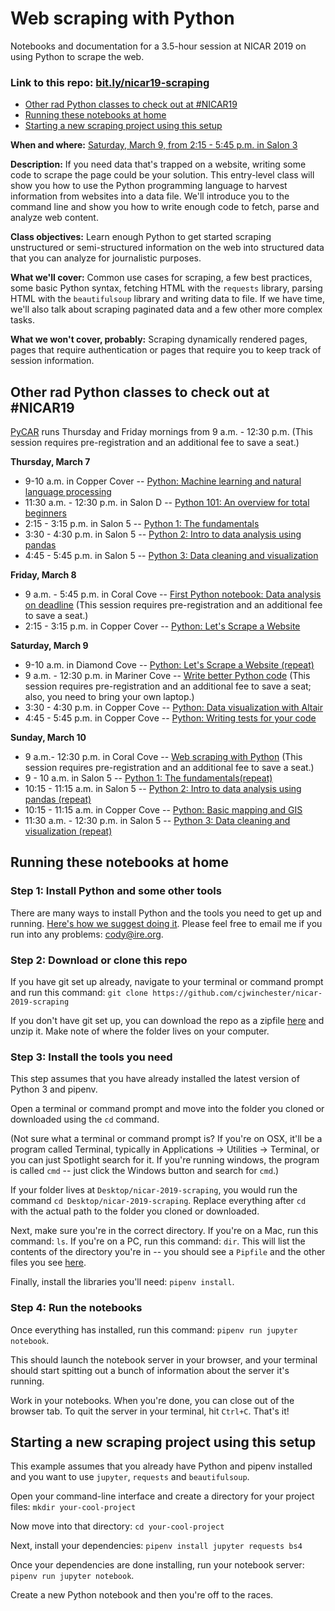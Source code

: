 # Web scraping with Python

Notebooks and documentation for a 3.5-hour session at NICAR 2019 on using Python to scrape the web.

### Link to this repo: [bit.ly/nicar19-scraping](http://bit.ly/nicar19-scraping)

- [Other rad Python classes to check out at #NICAR19](#other-rad-python-classes-to-check-out-at-nicar19)
- [Running these notebooks at home](#running-these-notebooks-at-home)
- [Starting a new scraping project using this setup](#starting-a-new-scraping-project-using-this-setup)


**When and where:** [Saturday, March 9, from 2:15 - 5:45 p.m. in Salon 3](https://www.ire.org/events-and-training/event/3433/4395/)

**Description:** If you need data that's trapped on a website, writing some code to scrape the page could be your solution. This entry-level class will show you how to use the Python programming language to harvest information from websites into a data file. We'll introduce you to the command line and show you how to write enough code to fetch, parse and analyze web content.

**Class objectives:** Learn enough Python to get started scraping unstructured or semi-structured information on the web into structured data that you can analyze for journalistic purposes.

**What we'll cover:** Common use cases for scraping, a few best practices, some basic Python syntax, fetching HTML with the `requests` library, parsing HTML with the `beautifulsoup` library and writing data to file. If we have time, we'll also talk about scraping paginated data and a few other more complex tasks.

**What we won't cover, probably:** Scraping dynamically rendered pages, pages that require authentication or pages that require you to keep track of session information.

## Other rad Python classes to check out at #NICAR19

[PyCAR](https://www.ire.org/events-and-training/event/3433/4086/) runs Thursday and Friday mornings from 9 a.m. - 12:30 p.m. (This session requires pre-registration and an additional fee to save a seat.)

**Thursday, March 7**
- 9-10 a.m. in Copper Cover -- [Python: Machine learning and natural language processing](https://www.ire.org/events-and-training/event/3433/4221/)
- 11:30 a.m. - 12:30 p.m. in Salon D -- [Python 101: An overview for total beginners](https://www.ire.org/events-and-training/event/3433/4192/)
- 2:15 - 3:15 p.m. in Salon 5 -- [Python 1: The fundamentals](https://www.ire.org/events-and-training/event/3433/4239/)
- 3:30 - 4:30 p.m. in Salon 5 -- [Python 2: Intro to data analysis using pandas](https://www.ire.org/events-and-training/event/3433/4240/)
- 4:45 - 5:45 p.m. in Salon 5 -- [Python 3: Data cleaning and visualization](https://www.ire.org/events-and-training/event/3433/4241/)

**Friday, March 8**
- 9 a.m. - 5:45 p.m. in Coral Cove -- [First Python notebook: Data analysis on deadline](https://www.ire.org/events-and-training/event/3433/4094/) (This session requires pre-registration and an additional fee to save a seat.)
- 2:15 - 3:15 p.m. in Copper Cover -- [Python: Let's Scrape a Website](https://www.ire.org/events-and-training/event/3433/4246/)

**Saturday, March 9**
- 9-10 a.m. in Diamond Cove -- [Python: Let's Scrape a Website (repeat)](https://www.ire.org/events-and-training/event/3433/4287/)
- 9 a.m. - 12:30 p.m. in Mariner Cove -- [Write better Python code](https://www.ire.org/events-and-training/event/3433/4087/) (This session requires pre-registration and an additional fee to save a seat; also, you need to bring your own laptop.)
- 3:30 - 4:30 p.m. in Copper Cove -- [Python: Data visualization with Altair](https://www.ire.org/events-and-training/event/3433/4204/)
- 4:45 - 5:45 p.m. in Copper Cove -- [Python: Writing tests for your code](https://www.ire.org/events-and-training/event/3433/4234/)

**Sunday, March 10**
- 9 a.m.- 12:30 p.m. in Coral Cove -- [Web scraping with Python](https://www.ire.org/events-and-training/event/3433/4093/) (This session requires pre-registration and an additional fee to save a seat.)
- 9 - 10 a.m. in Salon 5 -- [Python 1: The fundamentals(repeat)](https://www.ire.org/events-and-training/event/3433/4284/)
- 10:15 - 11:15 a.m. in Salon 5 -- [Python 2: Intro to data analysis using pandas (repeat)](https://www.ire.org/events-and-training/event/3433/4285/)
- 10:15 - 11:15 a.m. in Copper Cove -- [Python: Basic mapping and GIS](https://www.ire.org/events-and-training/event/3433/4248/)
- 11:30 a.m. - 12:30 p.m. in Salon 5 -- [Python 3: Data cleaning and visualization (repeat)](https://www.ire.org/events-and-training/event/3433/4286/)

## Running these notebooks at home

### Step 1: Install Python and some other tools

There are many ways to install Python and the tools you need to get up and running. [Here's how we suggest doing it](https://docs.google.com/document/d/1cYmpfZEZ8r-09Q6Go917cKVcQk_d0P61gm0q8DAdIdg/edit?usp=sharing). Please feel free to email me if you run into any problems: [cody@ire.org](mailto:cody@ire.org).

### Step 2: Download or clone this repo

If you have git set up already, navigate to your terminal or command prompt and run this command: `git clone https://github.com/cjwinchester/nicar-2019-scraping`

If you don't have git set up, you can download the repo as a zipfile [here](https://github.com/cjwinchester/nicar-2019-scraping/archive/master.zip) and unzip it. Make note of where the folder lives on your computer.

### Step 3: Install the tools you need

This step assumes that you have already installed the latest version of Python 3 and pipenv.

Open a terminal or command prompt and move into the folder you cloned or downloaded using the `cd` command.

(Not sure what a terminal or command prompt is? If you're on OSX, it'll be a program called Terminal, typically in Applications → Utilities → Terminal, or you can just Spotlight search for it. If you're running windows, the program is called `cmd` -- just click the Windows button and search for `cmd`.)

If your folder lives at `Desktop/nicar-2019-scraping`, you would run the command `cd Desktop/nicar-2019-scraping`. Replace everything after `cd ` with the actual path to the folder you cloned or downloaded.

Next, make sure you're in the correct directory. If you're on a Mac, run this command: `ls`. If you're on a PC, run this command: `dir`. This will list the contents of the directory you're in -- you should see a `Pipfile` and the other files you see [here](https://github.com/cjwinchester/nicar-2019-scraping).

Finally, install the libraries you'll need: `pipenv install`.

### Step 4: Run the notebooks

Once everything has installed, run this command: `pipenv run jupyter notebook`.

This should launch the notebook server in your browser, and your terminal should start spitting out a bunch of information about the server it's running.

Work in your notebooks. When you're done, you can close out of the browser tab. To quit the server in your terminal, hit `Ctrl+C`. That's it!

## Starting a new scraping project using this setup

This example assumes that you already have Python and pipenv installed and you want to use `jupyter`, `requests` and `beautifulsoup`.

Open your command-line interface and create a directory for your project files: `mkdir your-cool-project`

Now move into that directory: `cd your-cool-project`

Next, install your dependencies: `pipenv install jupyter requests bs4`

Once your dependencies are done installing, run your notebook server: `pipenv run jupyter notebook`.

Create a new Python notebook and then you're off to the races.
